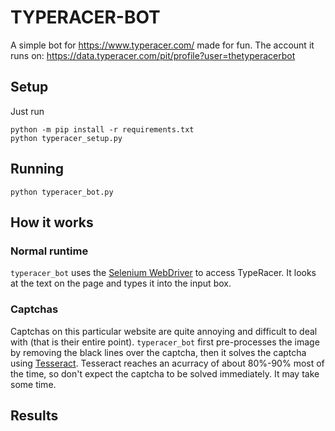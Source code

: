 # TYPERACER-BOT

A simple bot for https://www.typeracer.com/ made for fun.
The account it runs on: https://data.typeracer.com/pit/profile?user=thetyperacerbot

## Setup

Just run
```
python -m pip install -r requirements.txt
python typeracer_setup.py
```

## Running

```
python typeracer_bot.py
```

## How it works

### Normal runtime
`typeracer_bot` uses the [Selenium WebDriver](https://www.selenium.dev/documentation/webdriver/) to access TypeRacer.
It looks at the text on the page and types it into the input box.

### Captchas
Captchas on this particular website are quite annoying and difficult to deal with (that is their entire point).
`typeracer_bot` first pre-processes the image by removing the black lines over the captcha, then it solves the captcha using [Tesseract](https://github.com/tesseract-ocr/tesseract). Tesseract reaches an acurracy of about 80%-90% most of the time, so don't expect the captcha to be solved immediately. It may take some time.

## Results


